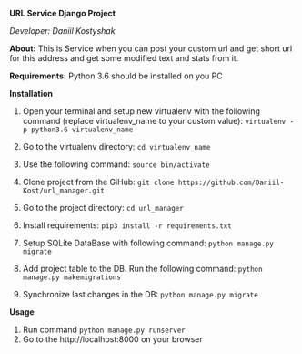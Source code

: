 **URL Service Django Project**

_Developer: Daniil Kostyshak_

**About:** This is Service when you can post your custom url  and get short url for this address and 
get some modified text and stats from it.

**Requirements:** Python 3.6 should be installed on you PC

**Installation**
1) Open your terminal and setup 
new virtualenv with the following command 
(replace virtualenv_name to your custom value): `virtualenv -p python3.6 virtualenv_name`

2) Go to the virtualenv directory: `cd virtualenv_name`

3) Use the following command: `source bin/activate`

4) Clone project from the GiHub: `git clone https://github.com/Daniil-Kost/url_manager.git`

5) Go to the project directory: `cd url_manager`

6) Install requirements: `pip3 install -r requirements.txt`

7) Setup SQLite DataBase with following command: `python manage.py migrate`

8) Add project table to the DB. Run the following command: `python manage.py makemigrations`

9) Synchronize last changes in the DB:  `python manage.py migrate`

**Usage**

1) Run command `python manage.py runserver`
2) Go to the http://localhost:8000 on your browser
